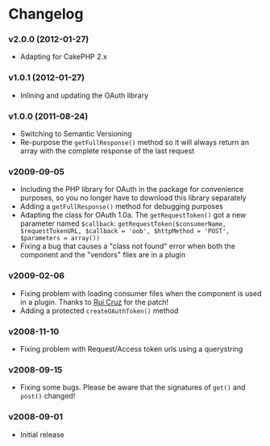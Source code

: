 # Changelog

### v2.0.0 (2012-01-27)

* Adapting for CakePHP 2.x

### v1.0.1 (2012-01-27)

* Inlining and updating the OAuth library

### v1.0.0 (2011-08-24)

* Switching to Semantic Versioning
* Re-purpose the `getFullResponse()` method so it will always return an array with the complete response of the last request

### v2009-09-05

* Including the PHP library for OAuth in the package for convenience purposes, so you no longer have to download this library separately
* Adding a `getFullResponse()` method for debugging purposes
* Adapting the class for OAuth 1.0a. The `getRequestToken()` got a new parameter named `$callback`: `getRequestToken($consumerName, $requestTokenURL, $callback = 'oob', $httpMethod = 'POST', $parameters = array())`
* Fixing a bug that causes a "class not found" error when both the component and the "vendors" files are in a plugin

### v2009-02-06

* Fixing problem with loading consumer files when the component is used in a plugin. Thanks to [Rui Cruz](http://www.ruicruz.com/) for the patch!
* Adding a protected `createOAuthToken()` method

### v2008-11-10

* Fixing problem with Request/Access token urls using a querystring

### v2008-09-15

* Fixing some bugs. Please be aware that the signatures of `get()` and `post()` changed!

### v2008-09-01

* Initial release
